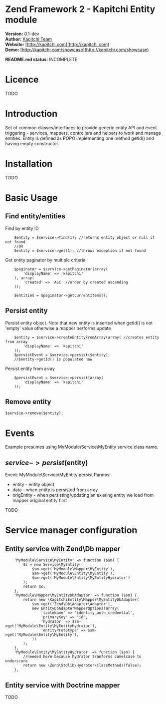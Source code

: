 Zend Framework 2 - Kapitchi Entity module
=================================================

__Version:__ 0.1-dev  
__Author:__  [Kapitchi Team](http://kapitchi.com/team)  
__Website:__ [http://kapitchi.com](http://kapitchi.com)  
__Demo:__    [http://kapitchi.com/showcase](http://kapitchi.com/showcase)  

__README.md status:__ INCOMPLETE  

Licence
=======

TODO


Introduction
============

Set of common classes/interfaces to provide generic entity API and event triggering - services, mappers, controllers and helpers to work and manage entities.
Entity is defined as POPO implementing one method getId() and having empty constructor.

Installation
============

TODO

Basic Usage
===========

Find entity/entities
---------------------

Find by entity ID
```
    $entity = $service->find(1); //returns entity object or null if not found
    //OR
    $entity = $service->get(1); //throws exception if not found
```

Get entity paginator by multiple criteria
```
    $paginator = $service->getPaginator(array(
        'displayName' => 'kapitchi'
    ), array(
        'created' => 'ASC' //order by created ascending
    ));
    
    $entities = $paginator->getCurrentItems();
```

Persist entity
--------------

Persist entity object. Note that new entity is inserted when getId() is not 'empty' value otherwise a mapper performs update

```
    $entity = $service->createEntityFromArray(array( //creates entity from array
        'displayName' => 'kapitchi'
    ));
    $persistEvent = $service->persist($entity);
    //$entity->getId() is populated now
```

Persist entity from array
```
    $persistEvent = $service->persist(array(
        'displayName' => 'kapitchi'
    ));
```

Remove entity
-------------

```
$service->remove($entity);
```

Events
======

Example presumes using MyModule\Service\MyEntity service class name.

$service->persist($entity)
--------------------------
Event: MyModule\Service\MyEntity:persist
Params:
 - entity - entity object
 - data - when entity is persisted from array
 - origEntity - when persisting/updating an existing entity we load from mapper original entity first

TODO

Service manager configuration
=============================

Entity service with Zend\Db mapper
----------------------------------

```
    'MyModule\Service\MyEntity' => function ($sm) {
        $s = new Service\MyEntity(
            $sm->get('MyModule\Mapper\MyEntity'),
            $sm->get('MyModule\Entity\MyEntity'),
            $sm->get('MyModule\Entity\MyEntityHydrator')
        );
        return $s;
    },
    'MyModule\Mapper\MyEntityDbAdapter' => function ($sm) {
        return new \KapitchiEntity\Mapper\MyEntityDbAdapter(
            $sm->get('Zend\Db\Adapter\Adapter'),
            new EntityDbAdapterMapperOptions(array(
                'tableName' => 'identity_auth_credential',
                'primaryKey' => 'id',
                'hydrator' => $sm->get('MyModule\Entity\MyEntityHydrator'),
                'entityPrototype' => $sm->get('MyModule\Entity\MyEntity'),
            ))
        );
    },
    'MyModule\Entity\MyEntityHydrator' => function ($sm) {
        //needed here because hydrator tranforms camelcase to underscore
        return new \Zend\Stdlib\Hydrator\ClassMethods(false);
    },

```

Entity service with Doctrine mapper
-----------------------------------

TODO

